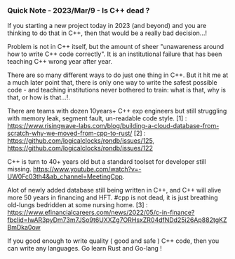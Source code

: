 ### Quick Note - 2023/Mar/9 - Is C++ dead ? 


If you starting a new project today in 2023 (and beyond) and you are thinking to do that in C++,
 then that would be a really bad decision...!

Problem is not in C++ itself, but the amount of sheer "unawareness around how to write C++ code correctly".
It is an institutional failure that has been teaching C++ wrong year after year.

There are so many different ways to do just one thing in C++. But it hit me at a much later point that, 
there is only one way to write the safest possible code - and teaching institutions never bothered to train:
what is that, why is that, or how is that...!.

There are teams with dozen 10years+ C++ exp engineers but still struggling with memory leak, segment fault, un-readable code style. 
[1] : https://www.risingwave-labs.com/blog/building-a-cloud-database-from-scratch-why-we-moved-from-cpp-to-rust/ 
[2] : https://github.com/logicalclocks/rondb/issues/125, https://github.com/logicalclocks/rondb/issues/122 


C++ is turn to 40+ years old but a standard toolset for developer still missing. https://www.youtube.com/watch?v=-UW0Fc03th4&ab_channel=MeetingCpp. 


Alot of newly added database still being written in C++, and C++ will alive
more 50 years in financing and HFT. #cpp is not dead, it is just breathing old-lungs bedridden at some nursing home.
[3] : https://www.efinancialcareers.com/news/2022/05/c-in-finance?fbclid=IwAR3pyDm73m7JSo9t6UXXZg7ORHsxZR04dfNDd25i26Ap882tgKZBmDka0ow


If you good enough to write quality ( good and safe ) C++ code, then you can write any languages. Go learn Rust and Go-lang !
